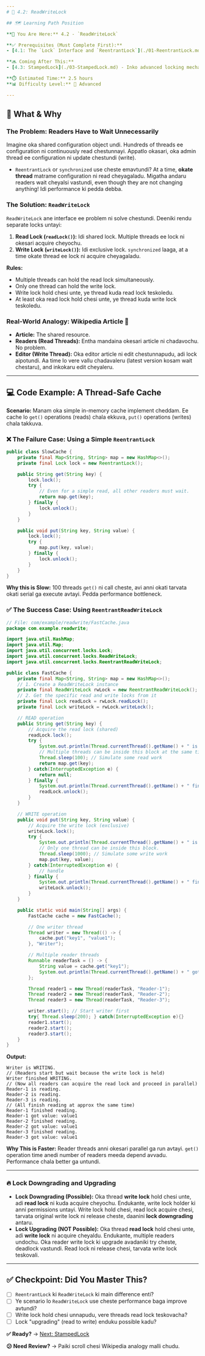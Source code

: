 ```yaml
---
# 🎯 4.2: ReadWriteLock

## 🗺️ Learning Path Position

**📍 You Are Here:** 4.2 - `ReadWriteLock`

**✅ Prerequisites (Must Complete First):**
- [4.1: The `Lock` Interface and `ReentrantLock`](./01-ReentrantLock.md) - `Lock` interface, `lock()` and `unlock()` usage gurinchi clear ga teliyali.

**🔜 Coming After This:**
- [4.3: StampedLock](./03-StampedLock.md) - Inko advanced locking mechanism with "optimistic reads" gurinchi nerchukuntam.

**⏱️ Estimated Time:** 2.5 hours
**📊 Difficulty Level:** 🔴 Advanced

---
```


## 🤔 What & Why

### The Problem: Readers Have to Wait Unnecessarily
Imagine oka shared configuration object undi. Hundreds of threads ee configuration ni continuously read chestunnayi. Appatlo okasari, oka admin thread ee configuration ni update chestundi (write).
- `ReentrantLock` or `synchronized` use cheste emavtundi? At a time, **okate thread** matrame configuration ni read cheyagaladu. Migatha andaru readers wait cheyalsi vastundi, even though they are not changing anything! Idi performance ki pedda debba.

### The Solution: `ReadWriteLock`
`ReadWriteLock` ane interface ee problem ni solve chestundi. Deeniki rendu separate locks untayi:
1.  **Read Lock (`readLock()`):** Idi shared lock. Multiple threads ee lock ni okesari acquire cheyochu.
2.  **Write Lock (`writeLock()`):** Idi exclusive lock. `synchronized` laaga, at a time okate thread ee lock ni acquire cheyagaladu.

**Rules:**
- Multiple threads can hold the read lock simultaneously.
- Only one thread can hold the write lock.
- Write lock hold chesi unte, ye thread kuda read lock teskoledu.
- At least oka read lock hold chesi unte, ye thread kuda write lock teskoledu.

### Real-World Analogy: Wikipedia Article 📖
- **Article:** The shared resource.
- **Readers (Read Threads):** Entha mandaina okesari article ni chadavochu. No problem.
- **Editor (Write Thread):** Oka editor article ni edit chestunnapudu, adi lock aipotundi. Aa time lo vere vallu chadavaleru (latest version kosam wait chestaru), and inkokaru edit cheyaleru.

---

## 💻 Code Example: A Thread-Safe Cache

**Scenario:** Manam oka simple in-memory cache implement cheddam. Ee cache lo `get()` operations (reads) chala ekkuva, `put()` operations (writes) chala takkuva.

### ❌ The Failure Case: Using a Simple `ReentrantLock`
```java
public class SlowCache {
    private final Map<String, String> map = new HashMap<>();
    private final Lock lock = new ReentrantLock();

    public String get(String key) {
        lock.lock();
        try {
            // Even for a simple read, all other readers must wait.
            return map.get(key);
        } finally {
            lock.unlock();
        }
    }

    public void put(String key, String value) {
        lock.lock();
        try {
            map.put(key, value);
        } finally {
            lock.unlock();
        }
    }
}
```
**Why this is Slow:** 100 threads `get()` ni call cheste, avi anni okati tarvata okati serial ga execute avtayi. Pedda performance bottleneck.

### ✅ The Success Case: Using `ReentrantReadWriteLock`
```java
// File: com/example/readwrite/FastCache.java
package com.example.readwrite;

import java.util.HashMap;
import java.util.Map;
import java.util.concurrent.locks.Lock;
import java.util.concurrent.locks.ReadWriteLock;
import java.util.concurrent.locks.ReentrantReadWriteLock;

public class FastCache {
    private final Map<String, String> map = new HashMap<>();
    // 1. Create a ReadWriteLock instance
    private final ReadWriteLock rwLock = new ReentrantReadWriteLock();
    // 2. Get the specific read and write locks from it
    private final Lock readLock = rwLock.readLock();
    private final Lock writeLock = rwLock.writeLock();

    // READ operation
    public String get(String key) {
        // Acquire the read lock (shared)
        readLock.lock();
        try {
            System.out.println(Thread.currentThread().getName() + " is reading.");
            // Multiple threads can be inside this block at the same time!
            Thread.sleep(100); // Simulate some read work
            return map.get(key);
        } catch(InterruptedException e) {
            return null;
        } finally {
            System.out.println(Thread.currentThread().getName() + " finished reading.");
            readLock.unlock();
        }
    }

    // WRITE operation
    public void put(String key, String value) {
        // Acquire the write lock (exclusive)
        writeLock.lock();
        try {
            System.out.println(Thread.currentThread().getName() + " is WRITING.");
            // Only one thread can be inside this block.
            Thread.sleep(1000); // Simulate some write work
            map.put(key, value);
        } catch(InterruptedException e) {
            // handle
        } finally {
            System.out.println(Thread.currentThread().getName() + " finished WRITING.");
            writeLock.unlock();
        }
    }

    public static void main(String[] args) {
        FastCache cache = new FastCache();

        // One writer thread
        Thread writer = new Thread(() -> {
            cache.put("key1", "value1");
        }, "Writer");

        // Multiple reader threads
        Runnable readerTask = () -> {
            String value = cache.get("key1");
            System.out.println(Thread.currentThread().getName() + " got value: " + value);
        };

        Thread reader1 = new Thread(readerTask, "Reader-1");
        Thread reader2 = new Thread(readerTask, "Reader-2");
        Thread reader3 = new Thread(readerTask, "Reader-3");

        writer.start(); // Start writer first
        try{ Thread.sleep(200); } catch(InterruptedException e){}
        reader1.start();
        reader2.start();
        reader3.start();
    }
}
```
**Output:**
```
Writer is WRITING.
// (Readers start but wait because the write lock is held)
Writer finished WRITING.
// (Now all readers can acquire the read lock and proceed in parallel)
Reader-1 is reading.
Reader-2 is reading.
Reader-3 is reading.
// (All finish reading at approx the same time)
Reader-1 finished reading.
Reader-1 got value: value1
Reader-2 finished reading.
Reader-2 got value: value1
Reader-3 finished reading.
Reader-3 got value: value1
```
**Why This is Faster:** Reader threads anni okesari parallel ga run avtayi. `get()` operation time anedi number of readers meeda depend avvadu. Performance chala better ga untundi.

---

### 🔥 Lock Downgrading and Upgrading

- **Lock Downgrading (Possible):** Oka thread **write lock** hold chesi unte, adi **read lock** ni kuda acquire cheyochu. Endukante, write lock holder ki anni permissions untayi. Write lock hold chesi, read lock acquire chesi, tarvata original write lock ni release cheste, daanini **lock downgrading** antaru.
- **Lock Upgrading (NOT Possible):** Oka thread **read lock** hold chesi unte, adi **write lock** ni acquire cheyaldu. Endukante, multiple readers undochu. Oka reader write lock ki upgrade avadaniki try cheste, deadlock vastundi. Read lock ni release chesi, tarvata write lock teskovali.

---
## ✅ Checkpoint: Did You Master This?

- [ ] `ReentrantLock` ki `ReadWriteLock` ki main difference enti?
- [ ] Ye scenario lo `ReadWriteLock` use cheste performance baga improve avtundi?
- [ ] Write lock hold chesi unnapudu, vere threads read lock teskovacha?
- [ ] Lock "upgrading" (read to write) enduku possible kadu?

**✅ Ready?** → [Next: StampedLock](./03-StampedLock.md)

**😕 Need Review?** → Paiki scroll chesi Wikipedia analogy malli chudu.
